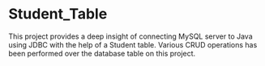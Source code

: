 # Student_Table
This project provides a deep insight of connecting MySQL server to Java using JDBC with the help of a Student table.
Various CRUD operations has been performed over the database table on this project.
